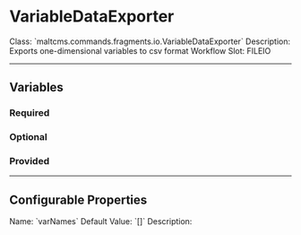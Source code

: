 <h1>VariableDataExporter</h1>
Class: `maltcms.commands.fragments.io.VariableDataExporter`
Description: Exports one-dimensional variables to csv format 
Workflow Slot: FILEIO

---

<h2>Variables</h2>
<h3>Required</h3>

<h3>Optional</h3>

<h3>Provided</h3>


---

<h2>Configurable Properties</h2>
Name: `varNames`
Default Value: `[]`
Description: 



